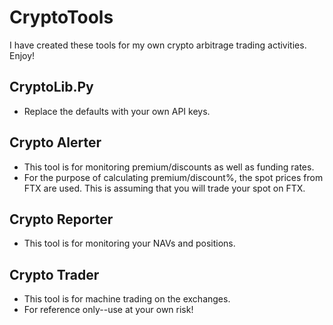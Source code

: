 # CryptoTools
I have created these tools for my own crypto arbitrage trading activities.  Enjoy!

## CryptoLib.Py
- Replace the defaults with your own API keys.

## Crypto Alerter
- This tool is for monitoring premium/discounts as well as funding rates.
- For the purpose of calculating premium/discount%, the spot prices from FTX are used.  This is assuming that you will trade your spot on FTX.

## Crypto Reporter
- This tool is for monitoring your NAVs and positions.

## Crypto Trader
- This tool is for machine trading on the exchanges.
- For reference only--use at your own risk!